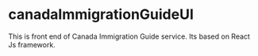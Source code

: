 # canadaImmigrationGuideUI

This is front end  of Canada Immigration Guide service. Its based on React Js framework.
